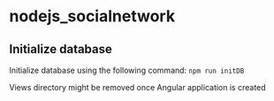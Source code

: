 # nodejs_socialnetwork

## Initialize database

Initialize database using the following command:
```npm run initDB```

Views directory might be removed once Angular application is created